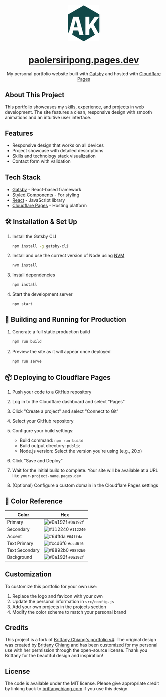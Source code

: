 <div align="center">
  <img alt="Logo" src="https://raw.githubusercontent.com/bchiang7/v4/main/src/images/logo.png" width="100" />
</div>
<h1 align="center">
  <a href="https://paolersiripong.pages.dev/" target="_blank">paolersiripong.pages.dev</a>
</h1>

<p align="center">
  My personal portfolio website built with <a href="https://www.gatsbyjs.org/" target="_blank">Gatsby</a> and hosted with <a href="https://pages.cloudflare.com/" target="_blank">Cloudflare Pages</a>
</p>

## About This Project

This portfolio showcases my skills, experience, and projects in web development. The site features a clean, responsive design with smooth animations and an intuitive user interface.

## Features

- Responsive design that works on all devices
- Project showcase with detailed descriptions
- Skills and technology stack visualization
- Contact form with validation

## Tech Stack

- [Gatsby](https://www.gatsbyjs.org/) - React-based framework
- [Styled Components](https://styled-components.com/) - For styling
- [React](https://reactjs.org/) - JavaScript library
- [Cloudflare Pages](https://pages.cloudflare.com/) - Hosting platform

## 🛠 Installation & Set Up

1. Install the Gatsby CLI

   ```sh
   npm install -g gatsby-cli
   ```

2. Install and use the correct version of Node using [NVM](https://github.com/nvm-sh/nvm)

   ```sh
   nvm install
   ```

3. Install dependencies

   ```sh
   npm install
   ```

4. Start the development server
   ```sh
   npm start
   ```

## 🚀 Building and Running for Production

1. Generate a full static production build

   ```sh
   npm run build
   ```

2. Preview the site as it will appear once deployed
   ```sh
   npm run serve
   ```

## 📦 Deploying to Cloudflare Pages

1. Push your code to a GitHub repository

2. Log in to the Cloudflare dashboard and select "Pages"

3. Click "Create a project" and select "Connect to Git"

4. Select your GitHub repository

5. Configure your build settings:

   - Build command: `npm run build`
   - Build output directory: `public`
   - Node.js version: Select the version you're using (e.g., 20.x)

6. Click "Save and Deploy"

7. Wait for the initial build to complete. Your site will be available at a URL like `your-project-name.pages.dev`

8. (Optional) Configure a custom domain in the Cloudflare Pages settings

## 🎨 Color Reference

| Color          | Hex                                                                |
| -------------- | ------------------------------------------------------------------ |
| Primary        | ![#0a192f](https://via.placeholder.com/10/0a192f?text=+) `#0a192f` |
| Secondary      | ![#112240](https://via.placeholder.com/10/112240?text=+) `#112240` |
| Accent         | ![#64ffda](https://via.placeholder.com/10/64ffda?text=+) `#64ffda` |
| Text Primary   | ![#ccd6f6](https://via.placeholder.com/10/ccd6f6?text=+) `#ccd6f6` |
| Text Secondary | ![#8892b0](https://via.placeholder.com/10/8892b0?text=+) `#8892b0` |
| Background     | ![#0a192f](https://via.placeholder.com/10/0a192f?text=+) `#0a192f` |

## Customization

To customize this portfolio for your own use:

1. Replace the logo and favicon with your own
2. Update the personal information in `src/config.js`
3. Add your own projects in the projects section
4. Modify the color scheme to match your personal brand

## Credits

This project is a fork of [Brittany Chiang's portfolio v4](https://github.com/bchiang7/v4). The original design was created by [Brittany Chiang](https://brittanychiang.com/) and has been customized for my personal use with her permission through the open-source license. Thank you Brittany for the beautiful design and inspiration!

## License

The code is available under the MIT license. Please give appropriate credit by linking back to [brittanychiang.com](https://brittanychiang.com) if you use this design.
